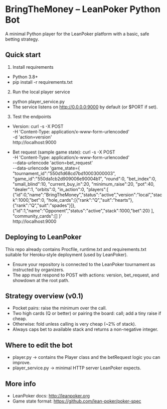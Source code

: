 BringTheMoney – LeanPoker Python Bot
===================================

A minimal Python player for the LeanPoker platform with a basic, safe betting strategy.

Quick start
-----------

1) Install requirements
- Python 3.8+
- pip install -r requirements.txt

2) Run the local player service
- python player_service.py
- The service listens on http://0.0.0.0:9000 by default (or $PORT if set).

3) Test the endpoints
- Version:
  curl -s -X POST \
    -H 'Content-Type: application/x-www-form-urlencoded' \
    -d 'action=version' \
    http://localhost:9000

- Bet request (sample game state):
  curl -s -X POST \
    -H 'Content-Type: application/x-www-form-urlencoded' \
    --data-urlencode 'action=bet_request' \
    --data-urlencode 'game_state={
      "tournament_id":"550d1d68cd7bd10003000003",
      "game_id":"550da1cb2d909006e90004b1",
      "round":0,
      "bet_index":0,
      "small_blind":10,
      "current_buy_in":20,
      "minimum_raise":20,
      "pot":40,
      "dealer":1,
      "orbits":0,
      "in_action":0,
      "players":[
        {"id":0,"name":"BringTheMoney","status":"active","version":"local","stack":1000,"bet":0,
         "hole_cards":[{"rank":"Q","suit":"hearts"},{"rank":"Q","suit":"spades"}]},
        {"id":1,"name":"Opponent","status":"active","stack":1000,"bet":20}
      ],
      "community_cards":[]
    }' \
    http://localhost:9000

Deploying to LeanPoker
----------------------
This repo already contains Procfile, runtime.txt and requirements.txt suitable for Heroku-style deployment (used by LeanPoker).
- Ensure your repository is connected to the LeanPoker tournament as instructed by organizers.
- The app must respond to POST with actions: version, bet_request, and showdown at the root path.

Strategy overview (v0.1)
------------------------
- Pocket pairs: raise the minimum over the call.
- Two high cards (Q or better) or pairing the board: call; add a tiny raise if cheap.
- Otherwise: fold unless calling is very cheap (~2% of stack).
- Always caps bet to available stack and returns a non-negative integer.

Where to edit the bot
---------------------
- player.py → contains the Player class and the betRequest logic you can improve.
- player_service.py → minimal HTTP server LeanPoker expects.

More info
---------
- LeanPoker docs: http://leanpoker.org
- Game state format: https://github.com/lean-poker/poker-spec
